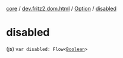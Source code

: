 [core](../../index.md) / [dev.fritz2.dom.html](../index.md) / [Option](index.md) / [disabled](./disabled.md)

# disabled

(js) `var disabled: Flow<`[`Boolean`](https://kotlinlang.org/api/latest/jvm/stdlib/kotlin/-boolean/index.html)`>`